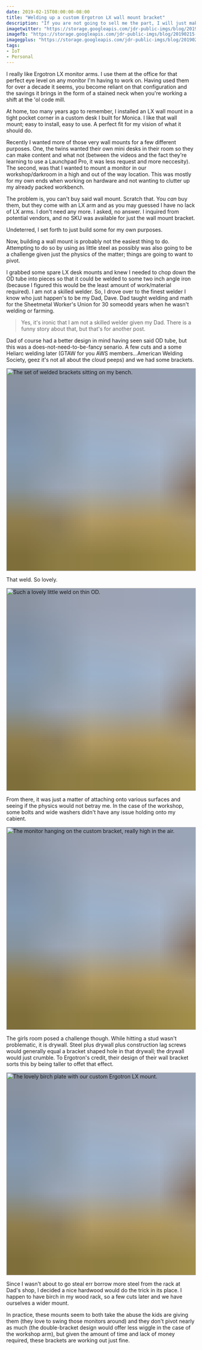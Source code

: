 ```yaml
---
date: 2019-02-15T08:00:00-08:00
title: "Welding up a custom Ergotron LX wall mount bracket"
description: "If you are not going to sell me the part, I will just make my own."
imagetwitter: "https://storage.googleapis.com/jdr-public-imgs/blog/20190215-ergotron-lx-custom-bracket-twins-room.jpg"
imagefb: "https://storage.googleapis.com/jdr-public-imgs/blog/20190215-ergotron-lx-custom-bracket-twins-room.jpg"
imagegplus: "https://storage.googleapis.com/jdr-public-imgs/blog/20190215-ergotron-lx-custom-bracket-twins-room.jpg"
tags:
- IoT
- Personal
---
```


I really like Ergotron LX monitor arms. I use them at the office for that perfect eye level on any monitor I'm having to work on. Having used them for over a decade it seems, you become reliant on that configuration and the savings it brings in the form of a stained neck when you're working a shift at the 'ol code mill.

At home, too many years ago to remember, I installed an LX wall mount in a tight pocket corner in a custom desk I built for Monica. I like that wall mount; easy to install, easy to use. A perfect fit for my vision of what it should do.

Recently I wanted more of those very wall mounts for a few different purposes. One, the twins wanted their own mini desks in their room so they can make content and what not (between the videos and the fact they're learning to use a Launchpad Pro, it was less request and more neccesity). The second, was that I wanted to mount a monitor in our workshop/darkroom in a high and out of the way location. This was mostly for my own ends when working on hardware and not wanting to clutter up my already packed workbench.

The problem is, you can't buy said wall mount. Scratch that. You _can_ buy them, but they come with an LX arm and as you may guessed I have no lack of LX arms. I don't need any more. I asked, no answer. I inquired from potential vendors, and no SKU was available for just the wall mount bracket.

Undeterred, I set forth to just build some for my own purposes.

Now, building a wall mount is probably not the easiest thing to do. Attempting to do so by using as little steel as possibly was also going to be a challenge given just the physics of the matter; things are going to want to pivot.

I grabbed some spare LX desk mounts and knew I needed to chop down the OD tube into pieces so that it could be welded to some two inch angle iron (because I figured this would be the least amount of work/material required). I am not a skilled welder. So, I drove over to the finest welder I know who just happen's to be my Dad, Dave. Dad taught welding and math for the Sheetmetal Worker's Union for 30 someodd years when he wasn't welding or farming.

> Yes, it's ironic that I am not a skilled welder given my Dad. There is a funny story about that, but that's for another post.

Dad of course had a better design in mind having seen said OD tube, but this was a does-not-need-to-be-fancy senario. A few cuts and a some Heliarc welding later (GTAW for you AWS members...American Welding Society, geez it's not all about the cloud peeps) and we had some brackets.

<img decoding="async" loading="lazy" width="800" height="538" style="background-size: cover;
          background-image: url('data:image/svg+xml;charset=utf-8,%3Csvg xmlns=\'http%3A//www.w3.org/2000/svg\' xmlns%3Axlink=\'http%3A//www.w3.org/1999/xlink\' viewBox=\'0 0 1280 853\'%3E%3Cfilter id=\'b\' color-interpolation-filters=\'sRGB\'%3E%3CfeGaussianBlur stdDeviation=\'.5\'%3E%3C/feGaussianBlur%3E%3CfeComponentTransfer%3E%3CfeFuncA type=\'discrete\' tableValues=\'1 1\'%3E%3C/feFuncA%3E%3C/feComponentTransfer%3E%3C/filter%3E%3Cimage filter=\'url(%23b)\' x=\'0\' y=\'0\' height=\'100%25\' width=\'100%25\' xlink%3Ahref=\'data%3Aimage/png;base64,iVBORw0KGgoAAAANSUhEUgAAAAkAAAAGCAIAAACepSOSAAAACXBIWXMAAC4jAAAuIwF4pT92AAAAs0lEQVQI1wGoAFf/AImSoJSer5yjs52ktp2luJuluKOpuJefsoCNowB+kKaOm66grL+krsCnsMGrt8m1u8mzt8OVoLIAhJqzjZ2tnLLLnLHJp7fNmpyjqbPCqLrRjqO7AIeUn5ultaWtt56msaSnroZyY4mBgLq7wY6TmwCRfk2Pf1uzm2WulV+xmV6rmGyQfFm3nWSBcEIAfm46jX1FkH5Djn5AmodGo49MopBLlIRBfG8yj/dfjF5frTUAAAAASUVORK5CYII=\'%3E%3C/image%3E%3C/svg%3E');" src="https://storage.googleapis.com/jdr-public-imgs/blog/20190215-ergotron-lx-custom-bracket-the-set.jpg" alt="The set of welded brackets sitting on my bench.">

That weld. So lovely.

<img decoding="async" loading="lazy" width="800" height="538" style="background-size: cover;
          background-image: url('data:image/svg+xml;charset=utf-8,%3Csvg xmlns=\'http%3A//www.w3.org/2000/svg\' xmlns%3Axlink=\'http%3A//www.w3.org/1999/xlink\' viewBox=\'0 0 1280 853\'%3E%3Cfilter id=\'b\' color-interpolation-filters=\'sRGB\'%3E%3CfeGaussianBlur stdDeviation=\'.5\'%3E%3C/feGaussianBlur%3E%3CfeComponentTransfer%3E%3CfeFuncA type=\'discrete\' tableValues=\'1 1\'%3E%3C/feFuncA%3E%3C/feComponentTransfer%3E%3C/filter%3E%3Cimage filter=\'url(%23b)\' x=\'0\' y=\'0\' height=\'100%25\' width=\'100%25\' xlink%3Ahref=\'data%3Aimage/png;base64,iVBORw0KGgoAAAANSUhEUgAAAAkAAAAGCAIAAACepSOSAAAACXBIWXMAAC4jAAAuIwF4pT92AAAAs0lEQVQI1wGoAFf/AImSoJSer5yjs52ktp2luJuluKOpuJefsoCNowB+kKaOm66grL+krsCnsMGrt8m1u8mzt8OVoLIAhJqzjZ2tnLLLnLHJp7fNmpyjqbPCqLrRjqO7AIeUn5ultaWtt56msaSnroZyY4mBgLq7wY6TmwCRfk2Pf1uzm2WulV+xmV6rmGyQfFm3nWSBcEIAfm46jX1FkH5Djn5AmodGo49MopBLlIRBfG8yj/dfjF5frTUAAAAASUVORK5CYII=\'%3E%3C/image%3E%3C/svg%3E');" src="https://storage.googleapis.com/jdr-public-imgs/blog/20190215-ergotron-lx-custom-bracket-that-weld.jpg" alt="Such a lovely little weld on thin OD.">

From there, it was just a matter of attaching onto various surfaces and seeing if the physics would not betray me. In the case of the workshop, some bolts and wide washers didn't have any issue holding onto my cabient.

<img decoding="async" loading="lazy" width="800" height="538" style="background-size: cover;
          background-image: url('data:image/svg+xml;charset=utf-8,%3Csvg xmlns=\'http%3A//www.w3.org/2000/svg\' xmlns%3Axlink=\'http%3A//www.w3.org/1999/xlink\' viewBox=\'0 0 1280 853\'%3E%3Cfilter id=\'b\' color-interpolation-filters=\'sRGB\'%3E%3CfeGaussianBlur stdDeviation=\'.5\'%3E%3C/feGaussianBlur%3E%3CfeComponentTransfer%3E%3CfeFuncA type=\'discrete\' tableValues=\'1 1\'%3E%3C/feFuncA%3E%3C/feComponentTransfer%3E%3C/filter%3E%3Cimage filter=\'url(%23b)\' x=\'0\' y=\'0\' height=\'100%25\' width=\'100%25\' xlink%3Ahref=\'data%3Aimage/png;base64,iVBORw0KGgoAAAANSUhEUgAAAAkAAAAGCAIAAACepSOSAAAACXBIWXMAAC4jAAAuIwF4pT92AAAAs0lEQVQI1wGoAFf/AImSoJSer5yjs52ktp2luJuluKOpuJefsoCNowB+kKaOm66grL+krsCnsMGrt8m1u8mzt8OVoLIAhJqzjZ2tnLLLnLHJp7fNmpyjqbPCqLrRjqO7AIeUn5ultaWtt56msaSnroZyY4mBgLq7wY6TmwCRfk2Pf1uzm2WulV+xmV6rmGyQfFm3nWSBcEIAfm46jX1FkH5Djn5AmodGo49MopBLlIRBfG8yj/dfjF5frTUAAAAASUVORK5CYII=\'%3E%3C/image%3E%3C/svg%3E');" src="https://storage.googleapis.com/jdr-public-imgs/blog/20190215-ergotron-lx-custom-bracket-in-the-workshop.jpg" alt="The monitor hanging on the custom bracket, really high in the air.">

The girls room posed a challenge though. While hitting a stud wasn't problematic, it is drywall. Steel plus drywall plus construction lag screws would generally equal a bracket shaped hole in that drywall; the drywall would just crumble. To Ergotron's credit, their design of their wall bracket sorts this by being taller to offet that effect.

<img decoding="async" loading="lazy" width="800" height="538" style="background-size: cover;
          background-image: url('data:image/svg+xml;charset=utf-8,%3Csvg xmlns=\'http%3A//www.w3.org/2000/svg\' xmlns%3Axlink=\'http%3A//www.w3.org/1999/xlink\' viewBox=\'0 0 1280 853\'%3E%3Cfilter id=\'b\' color-interpolation-filters=\'sRGB\'%3E%3CfeGaussianBlur stdDeviation=\'.5\'%3E%3C/feGaussianBlur%3E%3CfeComponentTransfer%3E%3CfeFuncA type=\'discrete\' tableValues=\'1 1\'%3E%3C/feFuncA%3E%3C/feComponentTransfer%3E%3C/filter%3E%3Cimage filter=\'url(%23b)\' x=\'0\' y=\'0\' height=\'100%25\' width=\'100%25\' xlink%3Ahref=\'data%3Aimage/png;base64,iVBORw0KGgoAAAANSUhEUgAAAAkAAAAGCAIAAACepSOSAAAACXBIWXMAAC4jAAAuIwF4pT92AAAAs0lEQVQI1wGoAFf/AImSoJSer5yjs52ktp2luJuluKOpuJefsoCNowB+kKaOm66grL+krsCnsMGrt8m1u8mzt8OVoLIAhJqzjZ2tnLLLnLHJp7fNmpyjqbPCqLrRjqO7AIeUn5ultaWtt56msaSnroZyY4mBgLq7wY6TmwCRfk2Pf1uzm2WulV+xmV6rmGyQfFm3nWSBcEIAfm46jX1FkH5Djn5AmodGo49MopBLlIRBfG8yj/dfjF5frTUAAAAASUVORK5CYII=\'%3E%3C/image%3E%3C/svg%3E');" src="https://storage.googleapis.com/jdr-public-imgs/blog/20190215-ergotron-lx-custom-bracket-twins-room.jpg" alt="The lovely birch plate with our custom Ergotron LX mount.">

Since I wasn't about to go steal err borrow more steel from the rack at Dad's shop, I decided a nice hardwood would do the trick in its place. I happen to have birch in my wood rack, so a few cuts later and we have ourselves a wider mount.

In practice, these mounts seem to both take the abuse the kids are giving them (they love to swing those monitors around) and they don't pivot nearly as much (the double-bracket design would offer less wiggle in the case of the workshop arm), but given the amount of time and lack of money required, these brackets are working out just fine.
